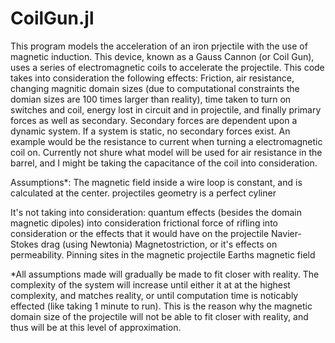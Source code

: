 # CoilGun.jl
This program models the acceleration of an iron prjectile with the use of magnetic induction. This device, known as a Gauss Cannon (or Coil Gun), uses a series of electromagnetic coils to accelerate the projectile. This code takes into consideration the following effects: Friction, air resistance, changing magnitic domain sizes (due to computational constraints the domian sizes are 100 times larger than reality), time taken to turn on switches and coil, energy lost in circuit and in projectile, and finally primary forces as well as secondary. Secondary forces are dependent upon a dynamic system. If a system is static, no secondary forces exist. An example would be the resistance to current when turning a electromagnetic coil on. Currently not shure what model will be used for air resistance in the barrel, and I might be taking the capacitance of the coil into consideration.

Assumptions*:
The magnetic field inside a wire loop is constant, and is calculated at the center. 
projectiles geometry is a perfect cyliner

It's not taking into consideration:
quantum effects (besides the domain magnetic dipoles) into consideration
frictional force of rifling into consideration or the effects that it would have on the projectile
Navier-Stokes drag (using Newtonia)
Magnetostriction, or it's effects on permeability.
Pinning sites in the magnetic projectile
Earths magnetic field  
 

*All assumptions made will gradually be made to fit closer with reality. The complexity of the system will increase until either it at at the highest complexity, and matches reality, or until computation time is noticably effected (like taking 1 minute to run). This is the reason why the magnetic domain size of the projectile will not be able to fit closer with reality, and thus will be at this level of approximation.





```math
```
